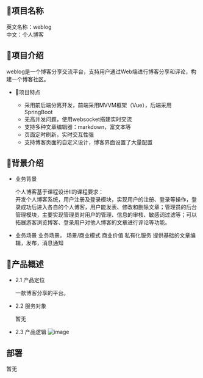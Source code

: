 
## 📝项目名称
英文名称：weblog  
中文：个人博客

## 📗项目介绍
weblog是一个博客分享交流平台，支持用户通过Web端进行博客分享和评论，构建一个博客社区。

- 📝项目特点   

  - 采用前后端分离开发，前端采用MVVM框架（Vue），后端采用SpringBoot
  - 无高并发问题，使用websocket搭建实时交流
  - 支持多种文章编辑器：markdown，富文本等
  - 页面定时刷新，实时交互性强
  - 支持博客页面的自定义设计，博客界面设置了大量配置

## 📝背景介绍
- 业务背景  
  
  个人博客基于课程设计II的课程要求：  
  开发个人博客系统，用户注册及登录模块，实现用户的注册、登录等操作，登录成功后进入各自的个人博客，用户能发表、修改和删除文章；管理员的后台管理模块，主要实现管理员对用户的管理、信息的审核、敏感词过滤等；可以拓展游客浏览博客、登录用户对他人博客的文章进行评论等功能。

- 业务场景
	业务场景。
	场景/商业模式	商业价值
	私有化服务	提供基础的文章编辑，发布，消息通知
	
	
## 📗产品概述
- 2.1 产品定位

  一款博客分享的平台。

- 2.2 服务对象

  暂无

- 2.3 产品逻辑
      ![image](https://tva3.sinaimg.cn/large/008cs7isly8h8oenk6y8tj30t80iagmx.jpg)

## 部署
暂无

